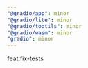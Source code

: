 ```yaml
---
"@gradio/app": minor
"@gradio/lite": minor
"@gradio/tootils": minor
"@gradio/wasm": minor
"gradio": minor
---
```


feat:fix-tests

